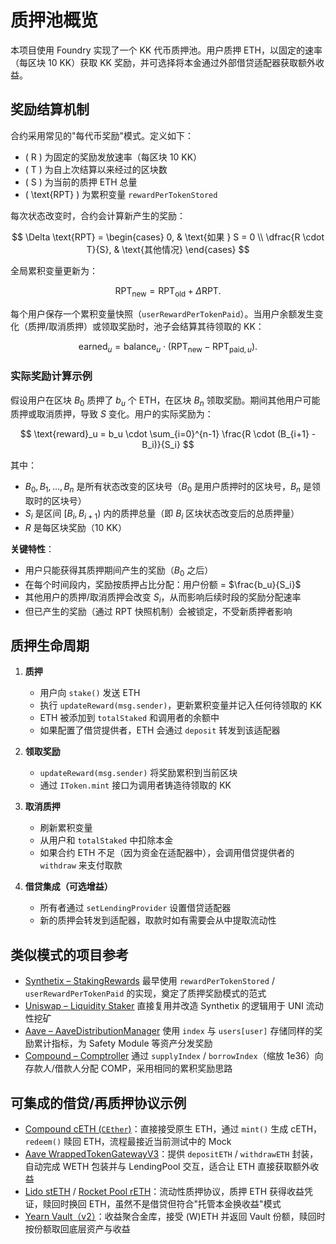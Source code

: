 # 质押池概览

本项目使用 Foundry 实现了一个 KK 代币质押池。用户质押 ETH，以固定的速率（每区块 10 KK）获取 KK 奖励，并可选择将本金通过外部借贷适配器获取额外收益。

## 奖励结算机制

合约采用常见的"每代币奖励"模式。定义如下：

- \( R \) 为固定的奖励发放速率（每区块 10 KK）
- \( T \) 为自上次结算以来经过的区块数
- \( S \) 为当前的质押 ETH 总量
- \( \text{RPT} \) 为累积变量 `rewardPerTokenStored`

每次状态改变时，合约会计算新产生的奖励：

$$
\Delta \text{RPT} =
\begin{cases}
0, & \text{如果 } S = 0 \\
\dfrac{R \cdot T}{S}, & \text{其他情况}
\end{cases}
$$

全局累积变量更新为：

$$
\text{RPT}_{\text{new}} = \text{RPT}_{\text{old}} + \Delta \text{RPT}.
$$

每个用户保存一个累积变量快照（`userRewardPerTokenPaid`）。当用户余额发生变化（质押/取消质押）或领取奖励时，池子会结算其待领取的 KK：

$$
\text{earned}_u = \text{balance}_u \cdot (\text{RPT}_{\text{new}} - \text{RPT}_{\text{paid}, u}).
$$

### 实际奖励计算示例

假设用户在区块 $B_0$ 质押了 $b_u$ 个 ETH，在区块 $B_n$ 领取奖励。期间其他用户可能质押或取消质押，导致 $S$ 变化。用户的实际奖励为：

$$
\text{reward}_u = b_u \cdot \sum_{i=0}^{n-1} \frac{R \cdot (B_{i+1} - B_i)}{S_i}
$$

其中：
- $B_0, B_1, ..., B_n$ 是所有状态改变的区块号（$B_0$ 是用户质押时的区块号，$B_n$ 是领取时的区块号）
- $S_i$ 是区间 $[B_i, B_{i+1})$ 内的质押总量（即 $B_i$ 区块状态改变后的总质押量）
- $R$ 是每区块奖励（10 KK）

**关键特性**：
- 用户只能获得其质押期间产生的奖励（$B_0$ 之后）
- 在每个时间段内，奖励按质押占比分配：用户份额 = $\frac{b_u}{S_i}$
- 其他用户的质押/取消质押会改变 $S_i$，从而影响后续时段的奖励分配速率
- 但已产生的奖励（通过 RPT 快照机制）会被锁定，不受新质押者影响


## 质押生命周期

1. **质押**
   - 用户向 `stake()` 发送 ETH
   - 执行 `updateReward(msg.sender)`，更新累积变量并记入任何待领取的 KK
   - ETH 被添加到 `totalStaked` 和调用者的余额中
   - 如果配置了借贷提供者，ETH 会通过 `deposit` 转发到该适配器

2. **领取奖励**
   - `updateReward(msg.sender)` 将奖励累积到当前区块
   - 通过 `IToken.mint` 接口为调用者铸造待领取的 KK

3. **取消质押**
   - 刷新累积变量
   - 从用户和 `totalStaked` 中扣除本金
   - 如果合约 ETH 不足（因为资金在适配器中），会调用借贷提供者的 `withdraw` 来支付取款

4. **借贷集成（可选增益）**
   - 所有者通过 `setLendingProvider` 设置借贷适配器
   - 新的质押会转发到适配器，取款时如有需要会从中提取流动性

## 类似模式的项目参考

- [Synthetix – StakingRewards](https://github.com/Synthetixio/synthetix/blob/develop/contracts/StakingRewards.sol)
  最早使用 `rewardPerTokenStored` / `userRewardPerTokenPaid` 的实现，奠定了质押奖励模式的范式
- [Uniswap – Liquidity Staker](https://github.com/Uniswap/liquidity-staker/blob/master/contracts/StakingRewards.sol)
  直接复用并改造 Synthetix 的逻辑用于 UNI 流动性挖矿
- [Aave – AaveDistributionManager](https://github.com/aave/aave-stake-v2/blob/master/contracts/stake/AaveDistributionManager.sol)
  使用 `index` 与 `users[user]` 存储同样的奖励累计指标，为 Safety Module 等资产分发奖励
- [Compound – Comptroller](https://github.com/compound-finance/compound-protocol/blob/master/contracts/Comptroller.sol)
  通过 `supplyIndex` / `borrowIndex`（缩放 1e36）向存款人/借款人分配 COMP，采用相同的累积奖励思路

## 可集成的借贷/再质押协议示例

- [Compound cETH (`CEther`)](https://github.com/compound-finance/compound-protocol/blob/master/contracts/CEther.sol)：直接接受原生 ETH，通过 `mint()` 生成 cETH，`redeem()` 赎回 ETH，流程最接近当前测试中的 Mock
- [Aave WrappedTokenGatewayV3](https://github.com/aave/aave-v3-periphery/blob/master/contracts/misc/WrappedTokenGatewayV3.sol)：提供 `depositETH` / `withdrawETH` 封装，自动完成 WETH 包装并与 LendingPool 交互，适合让 ETH 直接获取额外收益
- [Lido stETH](https://docs.lido.fi/contracts/lido/) / [Rocket Pool rETH](https://github.com/rocket-pool/rocketpool/blob/master/contracts/contract/token/RocketTokenRETH.sol)：流动性质押协议，质押 ETH 获得收益凭证，赎回时换回 ETH，虽然不是借贷但符合"托管本金换收益"模式
- [Yearn Vault（v2）](https://github.com/yearn/yearn-vaults/blob/develop/contracts/Vault.vy)：收益聚合金库，接受 (W)ETH 并返回 Vault 份额，赎回时按份额取回底层资产与收益
